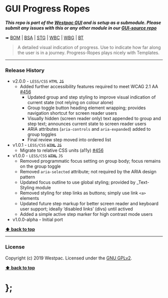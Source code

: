 GUI Progress Ropes
===========

***This repo is part of the [Westpac GUI](http://gel.westpacgroup.com.au/GUI/) and is setup as a submodule. Please submit any issues with this or any other module in our [GUI-source repo](https://github.com/WestpacCXTeam/GUI-source/issues)***

➠
[BOM](http://westpaccxteam.github.io/GUI-progress-ropes/tests/BOM/) |
[BSA](http://westpaccxteam.github.io/GUI-progress-ropes/tests/BSA/) |
[STG](http://westpaccxteam.github.io/GUI-progress-ropes/tests/STG/) |
[WBC](http://westpaccxteam.github.io/GUI-progress-ropes/tests/WBC/) |
[WBG](http://westpaccxteam.github.io/GUI-progress-ropes/tests/WBG/) |
[BT](http://westpaccxteam.github.io/GUI-progress-ropes/tests/BT/)

> A detailed visual indication of progress. Use to indicate how far along the user is in a journey. Progress-Ropes plays nicely with Templates.

----------------------------------------------------------------------------------------------------------------------------------------------------------------


### Release History

* v2.0.0 - `LESS/CSS` `HTML` ~~`JS`~~
	* Added further accessibility features required to meet WCAG 2.1 AA
		[#456](https://github.com/WestpacCXTeam/GUI-source/issues/456)
		* Updated group and step styling to improve visual indication of current state (not relying on colour alone)
		* Group toggle button heading element wrapping; provides navigation shortcut for screen reader users
		* Visually hidden (screen reader only) text appended to group and step text; announces current state to screen reader users
		* ARIA attributes (`aria-controls` and `aria-expanded`) added to group toggles
		* Final review step moved into ordered list
* v1.0.1 - `LESS/CSS` ~~`HTML`~~ ~~`JS`~~
	* Migrate to relative CSS units (a11y)
		[#456](https://github.com/WestpacCXTeam/GUI-source/issues/456)
* v1.0.0 - `LESS/CSS` ~~`HTML`~~ `JS`
	* Removed programmatic focus setting on group body; focus remains on the group toggle
	* Removed `aria-selected` attribute; not required by the ARIA design pattern
	* Updated focus outline to use global styling; provided by _Text-Styling module
	* Removed styling for step links as buttons; simply use link `<a>` elements
	* Updated future step markup for better screen reader and keyboard user support; ideally ’disabled links’ (divs) until actived
	* Added a simple active step marker for high contrast mode users
* v1.0.0-alpha - Initial port

**[⬆ back to top](#content)**


----------------------------------------------------------------------------------------------------------------------------------------------------------------


### License

Copyright (c) 2019 Westpac. Licensed under the [GNU GPLv2](https://raw.githubusercontent.com/WestpacCXTeam/GUI-progress-ropes/master/LICENSE).

**[⬆ back to top](#content)**

# };